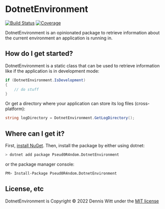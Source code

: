 # DotnetEnvironment

[![Build Status](https://dev.azure.com/denniswitt/DotnetEnvironment/_apis/build/status/wittdennis.DotnetEnvironment?branchName=master)](https://dev.azure.com/denniswitt/DotnetEnvironment/_build/latest?definitionId=8&branchName=master) 
[![Coverage](https://sonarcloud.io/api/project_badges/measure?project=wittdennis_DotnetEnvironment&metric=coverage)](https://sonarcloud.io/summary/new_code?id=wittdennis_DotnetEnvironment)

DotnetEnvironment is an opinionated package to retrieve information about the current environment an application is running in.

## How do I get started?

DotnetEnvironment is a static class that can be used to retrieve information like if the application is in development mode:

```csharp
if (DotnetEnvironment.IsDevelopment)
{
    // do stuff
}
```

Or get a directory where your application can store its log files (cross-platform):

```csharp
string logDirectory = DotnetEnvironment.GetLogDirectory();
```

## Where can I get it?

First, [install NuGet](https://docs.microsoft.com/en-us/nuget/install-nuget-client-tools). Then, install the package by either using dotnet:

```bash
> dotnet add package Pseud0R4ndom.DotnetEnvironment
```

or the package manager console:

```bash
PM> Install-Package Pseud0R4ndom.DotnetEnvironment
```

## License, etc

DotnetEnvironment is Copyright © 2022 Dennis Witt under the [MIT license](https://github.com/wittdennis/DotnetEnvironment/blob/master/LICENSE)